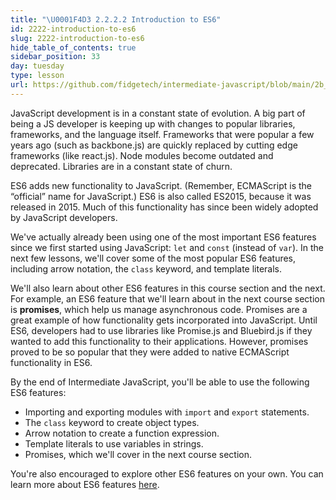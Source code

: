```yaml
---
title: "\U0001F4D3 2.2.2.2 Introduction to ES6"
id: 2222-introduction-to-es6
slug: 2222-introduction-to-es6
hide_table_of_contents: true
sidebar_position: 33
day: tuesday
type: lesson
url: https://github.com/fidgetech/intermediate-javascript/blob/main/2b_introduction_to_es6.md
---
```


JavaScript development is in a constant state of evolution. A big part of being a JS developer is keeping up with changes to popular libraries, frameworks, and the language itself. Frameworks that were popular a few years ago (such as backbone.js) are quickly replaced by cutting edge frameworks (like react.js). Node modules become outdated and deprecated. Libraries are in a constant state of churn.

ES6 adds new functionality to JavaScript. (Remember, ECMAScript is the “official” name for JavaScript.) ES6 is also called ES2015, because it was released in 2015. Much of this functionality has since been widely adopted by JavaScript developers. 

We've actually already been using one of the most important ES6 features since we first started using JavaScript: `let` and `const` (instead of `var`). In the next few lessons, we'll cover some of the most popular ES6 features, including arrow notation, the `class` keyword, and template literals.

We'll also learn about other ES6 features in this course section and the next. For example, an ES6 feature that we'll learn about in the next course section is **promises**, which help us manage asynchronous code. Promises are a great example of how functionality gets incorporated into JavaScript. Until ES6, developers had to use libraries like Promise.js and Bluebird.js if they wanted to add this functionality to their applications. However, promises proved to be so popular that they were added to native ECMAScript functionality in ES6.

By the end of Intermediate JavaScript, you'll be able to use the following ES6 features:

* Importing and exporting modules with `import` and `export` statements.
* The `class` keyword to create object types.
* Arrow notation to create a function expression.
* Template literals to use variables in strings.
* Promises, which we'll cover in the next course section.

You're also encouraged to explore other ES6 features on your own. You can learn more about ES6 features [here](https://github.com/lukehoban/es6features).